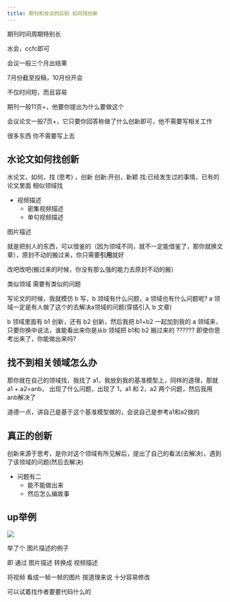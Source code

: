 ```yaml
---
title: 期刊和会议的区别 如何找创新
---
```


期刊时间周期特别长



水会，ccfc即可

会议一般三个月出结果

7月份截至投稿，10月份开会

不仅时间短，而且容易



期刊一般11页+，他要你提出为什么要做这个

会议论文一般7页+，它只要你回答称做了什么创新即可，他不需要写相关工作



很多东西 你不需要写上去

## 水论文如何找创新

水论文，如何，找 (思考) ，创新
创新:开创，新颖
找:已经发生过的事情，已有的论文里面
相似领域找

- 视频描述
  - 密集视频描述
  - 单句视频描述

图片描述

就是把别人的东西，可以借鉴的（因为领域不同，就不一定能借鉴了，那你就换文章），原封不动的搬过来，你只需要**引用**就好

改吧改吧(搬过来的时候，你没有那么强的能力去原封不动的搬）

类似领域 需要有类似的问题

写论文的时候，我就模仿 b 写，b 领域有什么问题，a 领域也有什么问题呢? a 领域一定是有人做了这个的去解决a领域的问题(穿插引入 b 文章)

b 领域里面有 b1 创新，还有 b2 创新，然后我把 b1+b2 一起加到我的 a 领域来，只要你换中说法，谁能看出来你是从b 领域把 b1和 b2 搬过来的 ??????
即使你思考出来了，你能做出来吗?

## 找不到相关领域怎么办

那你就在自己的领域找，我找了 a1，我放到我的基准模型上，同样的道理，那就a1 + a2=anb，
出现了什么问题，出现了 1，a1 和 2，a2 两个问题，然后我用anb解决了

道德一点，讲自己是基于这个基准模型做的，会说自己是参考a1和a2做的

## 真正的创新

创新来源于思考，是你对这个领域有所见解后，提出了自己的看法(去解决)，遇到了该领域的问题(然后去解决)

- 问题有二
  - 能不能做出来
  - 然后怎么编故事

## up举例

![](https://pic.imgdb.cn/item/63f99e12f144a01007edb317.png)

举了个 图片描述的例子 

即 通过 图片描述 转换成 视频描述 

将视频 看成一帧一帧的图片  按道理来说 十分容易修改

可以试着找作者要要代码什么的